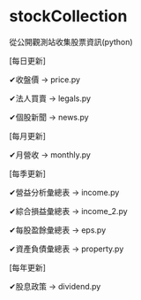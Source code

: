 # stockCollection
從公開觀測站收集股票資訊(python)

[每日更新]

✔收盤價         → price.py

✔法人買賣       → legals.py

✔個股新聞       → news.py



[每月更新]

✔月營收         → monthly.py



[每季更新]

✔營益分析彙總表  → income.py

✔綜合損益彙總表  → income_2.py

✔每股盈餘彙總表  → eps.py

✔資產負債彙總表  → property.py



[每年更新]

✔股息政策       → dividend.py




